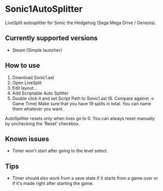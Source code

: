 # Sonic1AutoSplitter

LiveSplit autosplitter for Sonic the Hedgehog (Sega Mega Drive / Genesis).





## Currently supported versions
- Steam (Simple launcher)

## How to use

1. Download Sonic1.asl
2. Open LiveSplit
3. Edit layout...
4. Add Scriptable Auto Splitter
5. Double click it and set Script Path to Sonic1.asl
(6. Compare against -> Game Time)
Make sure that you have 19 splits in total. You can name them whatever you want.

AutoSplitter resets only when lives go to 0. You can always reset manually by unchecking the 'Reset' checkbox.

## Known issues

- Timer won't start after going to the level select.

## Tips

- Timer should also work from a save state if it starts from a game over or if it's made right after starting the game.
